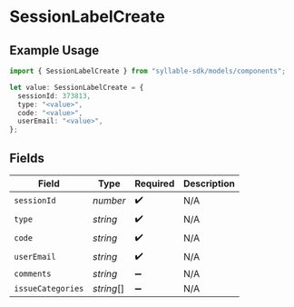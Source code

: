 # SessionLabelCreate

## Example Usage

```typescript
import { SessionLabelCreate } from "syllable-sdk/models/components";

let value: SessionLabelCreate = {
  sessionId: 373813,
  type: "<value>",
  code: "<value>",
  userEmail: "<value>",
};
```

## Fields

| Field              | Type               | Required           | Description        |
| ------------------ | ------------------ | ------------------ | ------------------ |
| `sessionId`        | *number*           | :heavy_check_mark: | N/A                |
| `type`             | *string*           | :heavy_check_mark: | N/A                |
| `code`             | *string*           | :heavy_check_mark: | N/A                |
| `userEmail`        | *string*           | :heavy_check_mark: | N/A                |
| `comments`         | *string*           | :heavy_minus_sign: | N/A                |
| `issueCategories`  | *string*[]         | :heavy_minus_sign: | N/A                |